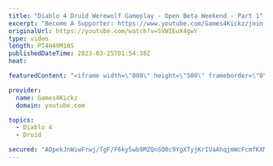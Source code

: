 ```yaml
---
title: "Diablo 4 Druid Werewolf Gameplay - Open Beta Weekend - Part 1"
excerpt: "Become A Supporter: https://www.youtube.com/Games4Kickz/join Lilith has returned to Sanctuary, summoned by a dark ritual ..."
originalUrl: https://youtube.com/watch?v=SVWIEuX4gwY
type: video
length: PT4H49M10S
publishedDateTime: 2023-03-25T01:54:38Z
heat: 

featuredContent: "<iframe width=\"800\" height=\"500\" frameborder=\"0\" src=\"https://www.youtube.com/embed/SVWIEuX4gwY\" allow=\"accelerometer; autoplay; encrypted-media; gyroscope; picture-in-picture\" allowfullscreen></iframe>"

provider:
  name: Games4Kickz
  domain: youtube.com

topics:
  - Diablo 4
  - Druid

secured: "AOpekJnWiwFrwj/TgF/F6ky5wb9MZQnSQ0c9YgXTyjKrIUaAhqjmWcFcmfKXMrUhjMCKxg6E48u6YfgY2bcbO5j4LbDItuTW2ydwkk59nJB6Md5KJqsq/016NT1YwqWgQ2WnVsKbng+RRa+v67H34omK1PovnT9N90dp6lUD/bz2p5uTebwDcR0AhRfPg6JELFLCwCGNXbTq69yzRJeam9mXArMGCT51lhlvqGHEt7rXyViU3/S2ABqgXkVZ7XnA57+rHzvp4fpaUv281MhZmOCSrh+d1g+LaWsXVjtO2T+rLm1ahBZWPmn4ZispzKpCoDVxdGP6HrdefQ3ulr8nU2KMeYjG42MUm8sybK8CX8LM8EeqfPL8QxKg4MxiAWT/a/CiUcPAZpVuVXiKZER2EkGj8l4KjsYMkRQm37oaNgg=;jtm8A/yh+D6y/Hp+NsCSbA=="
---
```


